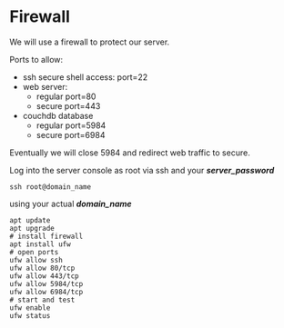 # Firewall

We will use a firewall to protect our server.

Ports to allow:

* ssh secure shell access: port=22
* web server:
  * regular port=80
  * secure port=443
* couchdb database
  * regular port=5984
  * secure port=6984
  

Eventually we will close 5984 and redirect web traffic to secure.

Log into the server console as root via ssh and your __*server_password*__

`ssh root@domain_name`

using your actual __*domain_name*__

```
apt update
apt upgrade
# install firewall
apt install ufw
# open ports
ufw allow ssh
ufw allow 80/tcp
ufw allow 443/tcp
ufw allow 5984/tcp
ufw allow 6984/tcp
# start and test
ufw enable
ufw status
```

